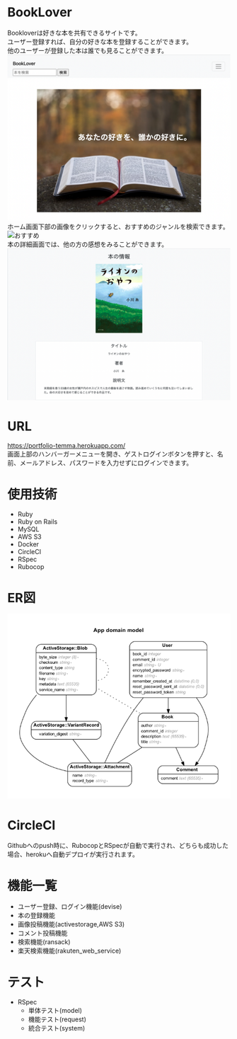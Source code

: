 # BookLover  
Bookloverは好きな本を共有できるサイトです。  
ユーザー登録すれば、自分の好きな本を登録することができます。  
他のユーザーが登録した本は誰でも見ることができます。  
![ホームページ](https://github.com/temma-hiroshi/book_lover/blob/develop_rakuten/app/assets/images/toppage.png)  
ホーム画面下部の画像をクリックすると、おすすめのジャンルを検索できます。
![おすすめ](https://github.com/temma-hiroshi/book_lover/blob/develop_rakuten/app/assets/images/recommend.png)  
本の詳細画面では、他の方の感想をみることができます。  
![本の詳細](https://github.com/temma-hiroshi/book_lover/blob/develop_rakuten/app/assets/images/book_show.png) 


# URL  
https://portfolio-temma.herokuapp.com/  
画面上部のハンバーガーメニューを開き、ゲストログインボタンを押すと、名前、メールアドレス、パスワードを入力せずにログインできます。  

# 使用技術
- Ruby
- Ruby on Rails
- MySQL
- AWS S3
- Docker
- CircleCI
- RSpec
- Rubocop

# ER図
![ER図](https://github.com/temma-hiroshi/book_lover/blob/develop_rakuten/app/assets/images/ERD(BookLover).png)  

# CircleCI  
Githubへのpush時に、RubocopとRSpecが自動で実行され、どちらも成功した場合、herokuへ自動デプロイが実行されます。  

# 機能一覧
- ユーザー登録、ログイン機能(devise)
- 本の登録機能
- 画像投稿機能(activestorage,AWS S3)
- コメント投稿機能
- 検索機能(ransack)
- 楽天検索機能(rakuten_web_service)

# テスト
- RSpec
  - 単体テスト(model)
  - 機能テスト(request)
  - 統合テスト(system)